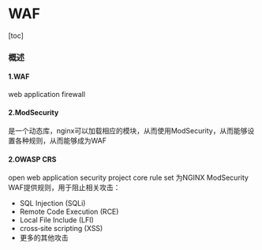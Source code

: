 # WAF

[toc]

### 概述

#### 1.WAF
web application firewall

#### 2.ModSecurity
是一个动态库，nginx可以加载相应的模块，从而使用ModSecurity，从而能够设置各种规则，从而能够成为WAF

#### 2.OWASP CRS
open web application security project core rule set
为NGINX ModSecurity WAF提供规则，用于阻止相关攻击：
* SQL Injection (SQLi)
* Remote Code Execution (RCE)
* Local File Include (LFI)
* cross‑site scripting (XSS)
* 更多的其他攻击
